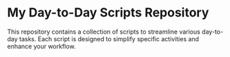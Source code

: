 # My Day-to-Day Scripts Repository

This repository contains a collection of scripts to streamline various day-to-day tasks. Each script is designed to simplify specific activities and enhance your workflow.
